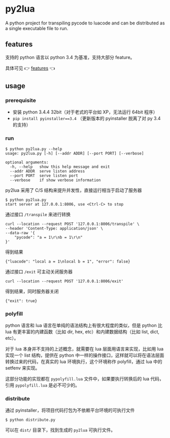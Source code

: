 # py2lua

A python project for transpiling pycode to luacode and can be distributed as a single executable file to run.


## features

支持的 python 语言以 python 3.4 为基准，支持大部分 feature。

具体可见 :point_right: [features](./doc/features.md) :point_left:


## usage

### prerequisite

- 安装 python 3.4.4 32bit（对于老式的平台如 XP，无法运行 64bit 程序）
- `pip install pyinstaller==3.4` （更新版本的 pyinstaller 脱离了对 py 3.4 的支持）

### run

```
$ python py2lua.py --help
usage: py2lua.py [-h] [--addr ADDR] [--port PORT] [--verbose]

optional arguments:
  -h, --help   show this help message and exit
  --addr ADDR  serve listen address
  --port PORT  serve listen port
  --verbose    if show verbose information
```

py2lua 采用了 C/S 结构来提升并发性，直接运行相当于启动了服务器

```
$ python py2lua.py
start server at 127.0.0.1:8006, use <Ctrl-C> to stop
```


通过接口 `/transpile` 来进行转换

```
curl --location --request POST '127.0.0.1:8006/transpile' \
--header 'Content-Type: application/json' \
--data-raw '{
	"pycode": "a = 1\r\nb = 1\r\n"
}'
```

得到结果
```
{"luacode": "local a = 1\nlocal b = 1", "error": false}
```

通过接口 `/exit` 可主动关闭服务器

```
curl --location --request POST '127.0.0.1:8006/exit'
```

得到结果，同时服务器关闭

```
{"exit": true}
```

### polyfill

python 语言和 lua 语言在单纯的语法结构上有很大程度的类似，但是 python 比 lua 有更丰富的内建函数（比如 dir, hex, etc）和内建数据结构（比如 list, dict, etc）。

对于 lua 本身并不支持的上述概念，就需要在 lua 层面用语言来实现，比如用 lua 实现一个 list 结构，提供在 python 中一样的操作接口，这样就可以将在语法层面转换过来的代码，在真实的 lua 环境执行，这个环境称作 polyfill，通过 lua 中的 setfenv 来实现。

这部分功能的实现都在 `pypolyfill.lua` 文件中，如果要执行转换后的 lua 代码，引用 `pypolyfill.lua` 是必不可少的。


### distribute

通过 pyinstaller，将项目代码打包为不依赖平台环境的可执行文件

```
$ python distribute.py
```

可以在 `dist/` 目录下，找到生成的 `py2lua` 可执行文件。


